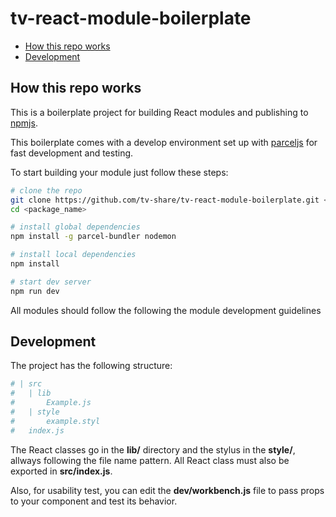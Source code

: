 # tv-react-module-boilerplate

* [How this repo works](#how-this-repo-works)
* [Development](#development)

## How this repo works
This is a boilerplate project for building React modules and publishing to [npmjs](https://www.npmjs.com).

This boilerplate comes with a develop environment set up with [parceljs](https://parceljs.org/) for fast development and testing.

To start building your module just follow these steps:

```bash
# clone the repo
git clone https://github.com/tv-share/tv-react-module-boilerplate.git <package_name>
cd <package_name>

# install global dependencies
npm install -g parcel-bundler nodemon

# install local dependencies
npm install

# start dev server
npm run dev
```

All modules should follow the following the module development guidelines

## Development
The project has the following structure:

```bash
# | src
#   | lib
#       Example.js
#   | style
#       example.styl
#   index.js
```
The React classes go in the **lib/** directory and the stylus in the **style/**, allways following the file name pattern. All React class must also be exported in **src/index.js**.

Also, for usability test, you can edit the **dev/workbench.js** file to pass props to your component and test its behavior.